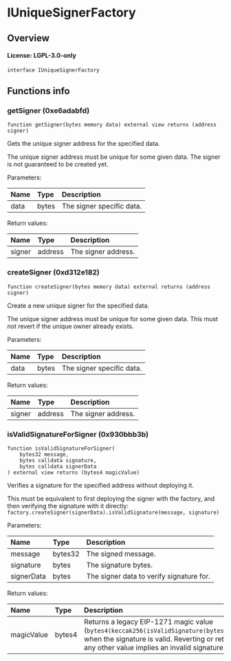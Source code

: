 # IUniqueSignerFactory

## Overview

#### License: LGPL-3.0-only

```solidity
interface IUniqueSignerFactory
```


## Functions info

### getSigner (0xe6adabfd)

```solidity
function getSigner(bytes memory data) external view returns (address signer)
```

Gets the unique signer address for the specified data.

The unique signer address must be unique for some given data. The signer is not guaranteed to be created yet.


Parameters:

| Name | Type  | Description                |
| :--- | :---- | :------------------------- |
| data | bytes | The signer specific data.  |


Return values:

| Name   | Type    | Description         |
| :----- | :------ | :------------------ |
| signer | address | The signer address. |

### createSigner (0xd312e182)

```solidity
function createSigner(bytes memory data) external returns (address signer)
```

Create a new unique signer for the specified data.

The unique signer address must be unique for some given data. This must not revert if the unique owner already exists.


Parameters:

| Name | Type  | Description                |
| :--- | :---- | :------------------------- |
| data | bytes | The signer specific data.  |


Return values:

| Name   | Type    | Description         |
| :----- | :------ | :------------------ |
| signer | address | The signer address. |

### isValidSignatureForSigner (0x930bbb3b)

```solidity
function isValidSignatureForSigner(
    bytes32 message,
    bytes calldata signature,
    bytes calldata signerData
) external view returns (bytes4 magicValue)
```

Verifies a signature for the specified address without deploying it.

This must be equivalent to first deploying the signer with the factory, and then verifying the signature
with it directly: `factory.createSigner(signerData).isValidSignature(message, signature)`


Parameters:

| Name       | Type    | Description                               |
| :--------- | :------ | :---------------------------------------- |
| message    | bytes32 | The signed message.                       |
| signature  | bytes   | The signature bytes.                      |
| signerData | bytes   | The signer data to verify signature for.  |


Return values:

| Name       | Type   | Description                                                                                                                                                                                 |
| :--------- | :----- | :------------------------------------------------------------------------------------------------------------------------------------------------------------------------------------------ |
| magicValue | bytes4 | Returns a legacy EIP-1271 magic value (`bytes4(keccak256(isValidSignature(bytes,bytes))`) when the signature is valid. Reverting or returning any other value implies an invalid signature. |
